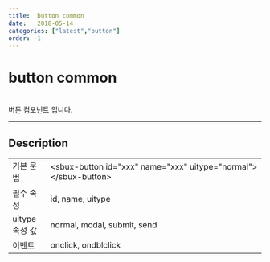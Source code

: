 ```yaml
---
title:  button common
date:   2018-05-14
categories: ["latest","button"]
order: -1
---
```


button common
===

<br>
버튼 컴포넌트 입니다.

---

## Description

<table style="width:100%">
    <colgroup>
        <col width="15%"/>
        <col width="35%"/>
        <col width="15%"/>
        <col width="35%"/>
    </colgroup>
    <tr>
        <td class="tdTitle tdBg">기본 문법</td>
        <td colspan="3">&lt;sbux-button id="xxx" name="xxx" uitype="normal"&gt;&lt;/sbux-button&gt;</td>
    </tr>
    <tr>
        <td class="tdTitle tdBg">필수 속성</td>
        <td colspan="3">id, name, uitype</td>
    </tr>
    <tr>
        <td class="tdTitle tdBg">uitype 속성 값</td>
        <td colspan="3">normal, modal, submit, send</td>
    </tr>
    <tr>
        <td class="tdTitle tdBg">이벤트</td>
        <td colspan="3">onclick, ondblclick</td>
    </tr>
</table>
